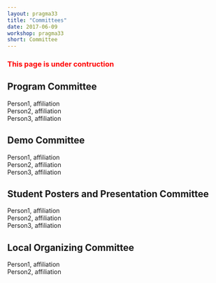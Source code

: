 ```yaml
---
layout: pragma33
title: "Committees"
date: 2017-06-09
workshop: pragma33
short: Committee
---
```


### <Font color="red">This page is under contruction</font>

## Program Committee

Person1, affiliation<br/>
Person2, affiliation<br/>
Person3, affiliation<br/>

## Demo Committee

Person1, affiliation<br/>
Person2, affiliation<br/>
Person3, affiliation<br/>

## Student Posters and Presentation Committee

Person1, affiliation<br/>
Person2, affiliation<br/>
Person3, affiliation<br/>

## Local Organizing Committee

Person1, affiliation<br/>
Person2, affiliation<br/>
